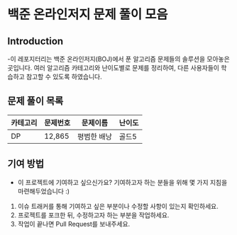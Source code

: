 # 백준 온라인저지 문제 풀이 모음
## Introduction
-이 레포지터리는 백준 온라인저지(BOJ)에서 푼 알고리즘 문제들의 솔루션을 모아놓은 곳입니다. 여러 알고리즘 카테고리와 난이도별로 문제를 정리하여, 다른 사용자들이 학습하고 참고할 수 있도록 하였습니다.

## 문제 풀이 목록
|카테고리|문제번호|문제이름|난이도|
|---|---|---|---|
|DP|12,865|평범한 배낭|골드5|

## 기여 방법
- 이 프로젝트에 기여하고 싶으신가요? 기여하고자 하는 분들을 위해 몇 가지 지침을 마련해두었습니다 :)
1. 이슈 트래커를 통해 기여하고 싶은 부분이나 수정할 사항이 있는지 확인하세요.
2. 프로젝트를 포크한 뒤, 수정하고자 하는 부분을 작업하세요.
3. 작업이 끝나면 Pull Request를 보내주세요.
